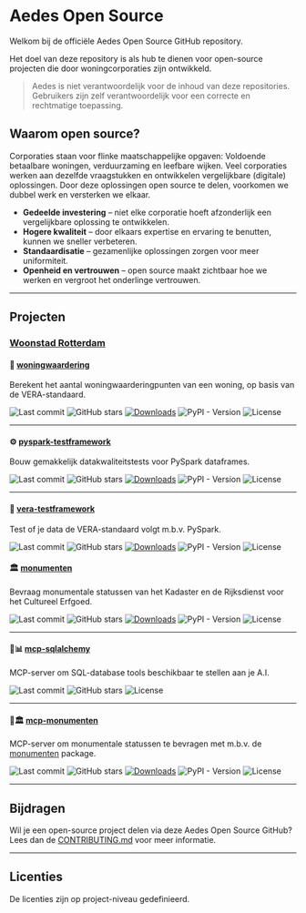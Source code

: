 # Aedes Open Source

Welkom bij de officiële Aedes Open Source GitHub repository.  

Het doel van deze repository is als hub te dienen voor open-source projecten die door woningcorporaties zijn ontwikkeld.

> Aedes is niet verantwoordelijk voor de inhoud van deze repositories. Gebruikers zijn zelf verantwoordelijk voor een correcte en rechtmatige toepassing.


## Waarom open source?

Corporaties staan voor flinke maatschappelijke opgaven: Voldoende betaalbare woningen, verduurzaming en leefbare wijken. Veel corporaties werken aan dezelfde vraagstukken en ontwikkelen vergelijkbare (digitale) oplossingen. Door deze oplossingen open source te delen, voorkomen we dubbel werk en versterken we elkaar.

* **Gedeelde investering** – niet elke corporatie hoeft afzonderlijk een vergelijkbare oplossing te ontwikkelen.
* **Hogere kwaliteit** – door elkaars expertise en ervaring te benutten, kunnen we sneller verbeteren.
* **Standaardisatie** – gezamenlijke oplossingen zorgen voor meer uniformiteit.
* **Openheid en vertrouwen** – open source maakt zichtbaar hoe we werken en vergroot het onderlinge vertrouwen.


---

## Projecten

### [Woonstad Rotterdam](https://github.com/woonstadrotterdam)

#### 🧮 [woningwaardering](https://github.com/woonstadrotterdam/woningwaardering)

Berekent het aantal woningwaarderingpunten van een woning, op basis van de VERA-standaard.

![Last commit](https://img.shields.io/github/last-commit/woonstadrotterdam/woningwaardering)
![GitHub stars](https://img.shields.io/github/stars/woonstadrotterdam/woningwaardering)
[![Downloads](https://static.pepy.tech/badge/woningwaardering/month)](https://pepy.tech/project/woningwaardering)
![PyPI - Version](https://img.shields.io/pypi/v/woningwaardering)
![License](https://img.shields.io/github/license/woonstadrotterdam/woningwaardering)

---

#### ⚙️ [pyspark-testframework](https://github.com/woonstadrotterdam/pyspark-testframework)

Bouw gemakkelijk datakwaliteitstests voor PySpark dataframes.

![Last commit](https://img.shields.io/github/last-commit/woonstadrotterdam/pyspark-testframework)
![GitHub stars](https://img.shields.io/github/stars/woonstadrotterdam/pyspark-testframework)
[![Downloads](https://static.pepy.tech/badge/pyspark-testframework/month)](https://pepy.tech/project/pyspark-testframework)
![PyPI - Version](https://img.shields.io/pypi/v/pyspark-testframework)
![License](https://img.shields.io/github/license/woonstadrotterdam/pyspark-testframework)

---

#### 🧪 [vera-testframework](https://github.com/woonstadrotterdam/vera-testframework)

Test of je data de VERA-standaard volgt m.b.v. PySpark.

![Last commit](https://img.shields.io/github/last-commit/woonstadrotterdam/vera-testframework)
![GitHub stars](https://img.shields.io/github/stars/woonstadrotterdam/vera-testframework)
[![Downloads](https://static.pepy.tech/badge/vera-testframework/month)](https://pepy.tech/project/vera-testframework)
![PyPI - Version](https://img.shields.io/pypi/v/vera-testframework)
![License](https://img.shields.io/github/license/woonstadrotterdam/vera-testframework)

#### 🏛️ [monumenten](https://github.com/woonstadrotterdam/monumenten)

Bevraag monumentale statussen van het Kadaster en de Rijksdienst voor het Cultureel Erfgoed.

![Last commit](https://img.shields.io/github/last-commit/woonstadrotterdam/monumenten)
![GitHub stars](https://img.shields.io/github/stars/woonstadrotterdam/monumenten)
[![Downloads](https://static.pepy.tech/badge/monumenten/month)](https://pepy.tech/project/monumenten)
![PyPI - Version](https://img.shields.io/pypi/v/monumenten)
![License](https://img.shields.io/github/license/woonstadrotterdam/monumenten)

---

#### 💬📊 [mcp-sqlalchemy](https://github.com/woonstadrotterdam/mcp-sqlalchemy)

MCP-server om SQL-database tools beschikbaar te stellen aan je A.I.

![Last commit](https://img.shields.io/github/last-commit/woonstadrotterdam/mcp-sqlalchemy)
![GitHub stars](https://img.shields.io/github/stars/woonstadrotterdam/mcp-sqlalchemy)
![License](https://img.shields.io/github/license/woonstadrotterdam/mcp-sqlalchemy)

---

#### 💬🏛️ [mcp-monumenten](https://github.com/woonstadrotterdam/mcp-monumenten)

MCP-server om monumentale statussen te bevragen met m.b.v. de [monumenten](https://github.com/woonstadrotterdam/monumenten) package.

![Last commit](https://img.shields.io/github/last-commit/woonstadrotterdam/mcp-monumenten)
![GitHub stars](https://img.shields.io/github/stars/woonstadrotterdam/mcp-monumenten)
[![Downloads](https://static.pepy.tech/badge/mcp-monumenten/month)](https://pepy.tech/project/monumenten)
![PyPI - Version](https://img.shields.io/pypi/v/mcp-monumenten)
![License](https://img.shields.io/github/license/woonstadrotterdam/mcp-monumenten)

---

## Bijdragen

Wil je een open-source project delen via deze Aedes Open Source GitHub? Lees dan de [CONTRIBUTING.md](../CONTRIBUTING.md) voor meer informatie.

---

## Licenties

De licenties zijn op project-niveau gedefinieerd.
